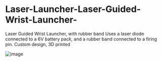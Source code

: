 # Laser-Launcher-Laser-Guided-Wrist-Launcher-
Laser Guided Wrist Launcher, with rubber band
Uses a laser diode connected to a 6V battery pack, and a rubber band connected to a firing pin. Custom design, 3D printed

![image](https://user-images.githubusercontent.com/59476460/123041342-2ce1a180-d3c3-11eb-9161-829a0d05f000.png)

